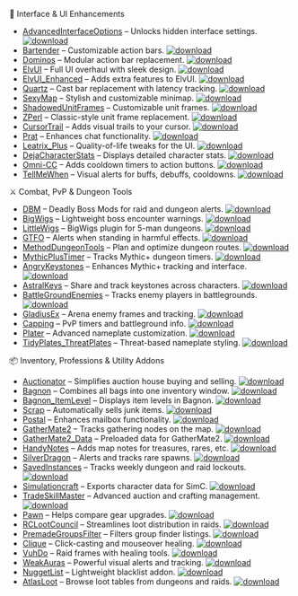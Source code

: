 🧩 Interface & UI Enhancements

- [AdvancedInterfaceOptions](https://github.com/dopalone/Addons-7.3.5/raw/main/Addons/AdvancedInterfaceOptions.zip) – Unlocks hidden interface settings. [![download](https://img.shields.io/badge/download-zip-blue)](https://github.com/dopalone/Addons-7.3.5/raw/main/Addons/AdvancedInterfaceOptions.zip)
- [Bartender](https://github.com/dopalone/Addons-7.3.5/raw/main/Addons/Bartender.zip) – Customizable action bars. [![download](https://img.shields.io/badge/download-zip-blue)](https://github.com/dopalone/Addons-7.3.5/raw/main/Addons/Bartender.zip)
- [Dominos](https://github.com/dopalone/Addons-7.3.5/raw/main/Addons/Dominos.zip) – Modular action bar replacement. [![download](https://img.shields.io/badge/download-zip-blue)](https://github.com/dopalone/Addons-7.3.5/raw/main/Addons/Dominos.zip)
- [ElvUI](https://github.com/dopalone/Addons-7.3.5/raw/main/Addons/ElvUI.zip) – Full UI overhaul with sleek design. [![download](https://img.shields.io/badge/download-zip-blue)](https://github.com/dopalone/Addons-7.3.5/raw/main/Addons/ElvUI.zip)
- [ElvUI_Enhanced](https://github.com/dopalone/Addons-7.3.5/raw/main/Addons/ElvUI_Enhanced.zip) – Adds extra features to ElvUI. [![download](https://img.shields.io/badge/download-zip-blue)](https://github.com/dopalone/Addons-7.3.5/raw/main/Addons/ElvUI_Enhanced.zip)
- [Quartz](https://github.com/dopalone/Addons-7.3.5/raw/main/Addons/Quartz.zip) – Cast bar replacement with latency tracking. [![download](https://img.shields.io/badge/download-zip-blue)](https://github.com/dopalone/Addons-7.3.5/raw/main/Addons/Quartz.zip)
- [SexyMap](https://github.com/dopalone/Addons-7.3.5/raw/main/Addons/SexyMap.zip) – Stylish and customizable minimap. [![download](https://img.shields.io/badge/download-zip-blue)](https://github.com/dopalone/Addons-7.3.5/raw/main/Addons/SexyMap.zip)
- [ShadowedUnitFrames](https://github.com/dopalone/Addons-7.3.5/raw/main/Addons/ShadowedUnitFrames.zip) – Customizable unit frames. [![download](https://img.shields.io/badge/download-zip-blue)](https://github.com/dopalone/Addons-7.3.5/raw/main/Addons/ShadowedUnitFrames.zip)
- [ZPerl](https://github.com/dopalone/Addons-7.3.5/raw/main/Addons/ZPerl.zip) – Classic-style unit frame replacement. [![download](https://img.shields.io/badge/download-zip-blue)](https://github.com/dopalone/Addons-7.3.5/raw/main/Addons/ZPerl.zip)
- [CursorTrail](https://github.com/dopalone/Addons-7.3.5/raw/main/Addons/CursorTrail.zip) – Adds visual trails to your cursor. [![download](https://img.shields.io/badge/download-zip-blue)](https://github.com/dopalone/Addons-7.3.5/raw/main/Addons/CursorTrail.zip)
- [Prat](https://github.com/dopalone/Addons-7.3.5/raw/main/Addons/Prat.zip) – Enhances chat functionality. [![download](https://img.shields.io/badge/download-zip-blue)](https://github.com/dopalone/Addons-7.3.5/raw/main/Addons/Prat.zip)
- [Leatrix_Plus](https://github.com/dopalone/Addons-7.3.5/raw/main/Addons/Leatrix_Plus.zip) – Quality-of-life tweaks for the UI. [![download](https://img.shields.io/badge/download-zip-blue)](https://github.com/dopalone/Addons-7.3.5/raw/main/Addons/Leatrix_Plus.zip)
- [DejaCharacterStats](https://github.com/dopalone/Addons-7.3.5/raw/main/Addons/DejaCharacterStats.zip) – Displays detailed character stats. [![download](https://img.shields.io/badge/download-zip-blue)](https://github.com/dopalone/Addons-7.3.5/raw/main/Addons/DejaCharacterStats.zip)
- [Omni-CC](https://github.com/dopalone/Addons-7.3.5/raw/main/Addons/Omni-CC.zip) – Adds cooldown timers to action buttons. [![download](https://img.shields.io/badge/download-zip-blue)](https://github.com/dopalone/Addons-7.3.5/raw/main/Addons/Omni-CC.zip)
- [TellMeWhen](https://github.com/dopalone/Addons-7.3.5/raw/main/Addons/TellMeWhen.zip) – Visual alerts for buffs, debuffs, cooldowns. [![download](https://img.shields.io/badge/download-zip-blue)](https://github.com/dopalone/Addons-7.3.5/raw/main/Addons/TellMeWhen.zip)

⚔️ Combat, PvP & Dungeon Tools

- [DBM](https://github.com/dopalone/Addons-7.3.5/raw/main/Addons/DBM.zip) – Deadly Boss Mods for raid and dungeon alerts. [![download](https://img.shields.io/badge/download-zip-blue)](https://github.com/dopalone/Addons-7.3.5/raw/main/Addons/DBM.zip)
- [BigWigs](https://github.com/dopalone/Addons-7.3.5/raw/main/Addons/BigWigs.zip) – Lightweight boss encounter warnings. [![download](https://img.shields.io/badge/download-zip-blue)](https://github.com/dopalone/Addons-7.3.5/raw/main/Addons/BigWigs.zip)
- [LittleWigs](https://github.com/dopalone/Addons-7.3.5/raw/main/Addons/LittleWigs.zip) – BigWigs plugin for 5-man dungeons. [![download](https://img.shields.io/badge/download-zip-blue)](https://github.com/dopalone/Addons-7.3.5/raw/main/Addons/LittleWigs.zip)
- [GTFO](https://github.com/dopalone/Addons-7.3.5/raw/main/Addons/GTFO.zip) – Alerts when standing in harmful effects. [![download](https://img.shields.io/badge/download-zip-blue)](https://github.com/dopalone/Addons-7.3.5/raw/main/Addons/GTFO.zip)
- [MethodDungeonTools](https://github.com/dopalone/Addons-7.3.5/raw/main/Addons/MethodDungeonTools.zip) – Plan and optimize dungeon routes. [![download](https://img.shields.io/badge/download-zip-blue)](https://github.com/dopalone/Addons-7.3.5/raw/main/Addons/MethodDungeonTools.zip)
- [MythicPlusTimer](https://github.com/dopalone/Addons-7.3.5/raw/main/Addons/MythicPlusTimer.zip) – Tracks Mythic+ dungeon timers. [![download](https://img.shields.io/badge/download-zip-blue)](https://github.com/dopalone/Addons-7.3.5/raw/main/Addons/MythicPlusTimer.zip)
- [AngryKeystones](https://github.com/dopalone/Addons-7.3.5/raw/main/Addons/AngryKeystones.zip) – Enhances Mythic+ tracking and interface. [![download](https://img.shields.io/badge/download-zip-blue)](https://github.com/dopalone/Addons-7.3.5/raw/main/Addons/AngryKeystones.zip)
- [AstralKeys](https://github.com/dopalone/Addons-7.3.5/raw/main/Addons/AstralKeys.zip) – Share and track keystones across characters. [![download](https://img.shields.io/badge/download-zip-blue)](https://github.com/dopalone/Addons-7.3.5/raw/main/Addons/AstralKeys.zip)
- [BattleGroundEnemies](https://github.com/dopalone/Addons-7.3.5/raw/main/Addons/BattleGroundEnemies.zip) – Tracks enemy players in battlegrounds. [![download](https://img.shields.io/badge/download-zip-blue)](https://github.com/dopalone/Addons-7.3.5/raw/main/Addons/BattleGroundEnemies.zip)
- [GladiusEx](https://github.com/dopalone/Addons-7.3.5/raw/main/Addons/GladiusEx.zip) – Arena enemy frames and tracking. [![download](https://img.shields.io/badge/download-zip-blue)](https://github.com/dopalone/Addons-7.3.5/raw/main/Addons/GladiusEx.zip)
- [Capping](https://github.com/dopalone/Addons-7.3.5/raw/main/Addons/Capping.zip) – PvP timers and battleground info. [![download](https://img.shields.io/badge/download-zip-blue)](https://github.com/dopalone/Addons-7.3.5/raw/main/Addons/Capping.zip)
- [Plater](https://github.com/dopalone/Addons-7.3.5/raw/main/Addons/Plater.zip) – Advanced nameplate customization. [![download](https://img.shields.io/badge/download-zip-blue)](https://github.com/dopalone/Addons-7.3.5/raw/main/Addons/Plater.zip)
- [TidyPlates_ThreatPlates](https://github.com/dopalone/Addons-7.3.5/raw/main/Addons/TidyPlates_ThreatPlates.zip) – Threat-based nameplate styling. [![download](https://img.shields.io/badge/download-zip-blue)](https://github.com/dopalone/Addons-7.3.5/raw/main/Addons/TidyPlates_ThreatPlates.zip)

📦 Inventory, Professions & Utility Addons

- [Auctionator](https://github.com/dopalone/Addons-7.3.5/raw/main/Addons/Auctionator.zip) – Simplifies auction house buying and selling. [![download](https://img.shields.io/badge/download-zip-blue)](https://github.com/dopalone/Addons-7.3.5/raw/main/Addons/Auctionator.zip)
- [Bagnon](https://github.com/dopalone/Addons-7.3.5/raw/main/Addons/Bagnon.zip) – Combines all bags into one inventory window. [![download](https://img.shields.io/badge/download-zip-blue)](https://github.com/dopalone/Addons-7.3.5/raw/main/Addons/Bagnon.zip)
- [Bagnon_ItemLevel](https://github.com/dopalone/Addons-7.3.5/raw/main/Addons/Bagnon_ItemLevel.zip) – Displays item levels in Bagnon. [![download](https://img.shields.io/badge/download-zip-blue)](https://github.com/dopalone/Addons-7.3.5/raw/main/Addons/Bagnon_ItemLevel.zip)
- [Scrap](https://github.com/dopalone/Addons-7.3.5/raw/main/Addons/Scrap.zip) – Automatically sells junk items. [![download](https://img.shields.io/badge/download-zip-blue)](https://github.com/dopalone/Addons-7.3.5/raw/main/Addons/Scrap.zip)
- [Postal](https://github.com/dopalone/Addons-7.3.5/raw/main/Addons/Postal.zip) – Enhances mailbox functionality. [![download](https://img.shields.io/badge/download-zip-blue)](https://github.com/dopalone/Addons-7.3.5/raw/main/Addons/Postal.zip)
- [GatherMate2](https://github.com/dopalone/Addons-7.3.5/raw/main/Addons/GatherMate2.zip) – Tracks gathering nodes on the map. [![download](https://img.shields.io/badge/download-zip-blue)](https://github.com/dopalone/Addons-7.3.5/raw/main/Addons/GatherMate2.zip)
- [GatherMate2_Data](https://github.com/dopalone/Addons-7.3.5/raw/main/Addons/GatherMate2_Data.zip) – Preloaded data for GatherMate2. [![download](https://img.shields.io/badge/download-zip-blue)](https://github.com/dopalone/Addons-7.3.5/raw/main/Addons/GatherMate2_Data.zip)
- [HandyNotes](https://github.com/dopalone/Addons-7.3.5/raw/main/Addons/HandyNotes.zip) – Adds map notes for treasures, rares, etc. [![download](https://img.shields.io/badge/download-zip-blue)](https://github.com/dopalone/Addons-7.3.5/raw/main/Addons/HandyNotes.zip)
- [SilverDragon](https://github.com/dopalone/Addons-7.3.5/raw/main/Addons/SilverDragon.zip) – Alerts and tracks rare spawns. [![download](https://img.shields.io/badge/download-zip-blue)](https://github.com/dopalone/Addons-7.3.5/raw/main/Addons/SilverDragon.zip)
- [SavedInstances](https://github.com/dopalone/Addons-7.3.5/raw/main/Addons/SavedInstances.zip) – Tracks weekly dungeon and raid lockouts. [![download](https://img.shields.io/badge/download-zip-blue)](https://github.com/dopalone/Addons-7.3.5/raw/main/Addons/SavedInstances.zip)
- [Simulationcraft](https://github.com/dopalone/Addons-7.3.5/raw/main/Addons/Simulationcraft.zip) – Exports character data for SimC. [![download](https://img.shields.io/badge/download-zip-blue)](https://github.com/dopalone/Addons-7.3.5/raw/main/Addons/Simulationcraft.zip)
- [TradeSkillMaster](https://github.com/dopalone/Addons-7.3.5/raw/main/Addons/TradeSkillMaster.zip) – Advanced auction and crafting management. [![download](https://img.shields.io/badge/download-zip-blue)](https://github.com/dopalone/Addons-7.3.5/raw/main/Addons/TradeSkillMaster.zip)
- [Pawn](https://github.com/dopalone/Addons-7.3.5/raw/main/Addons/Pawn.zip) – Helps compare gear upgrades. [![download](https://img.shields.io/badge/download-zip-blue)](https://github.com/dopalone/Addons-7.3.5/raw/main/Addons/Pawn.zip)
- [RCLootCouncil](https://github.com/dopalone/Addons-7.3.5/raw/main/Addons/RCLootCouncil.zip) – Streamlines loot distribution in raids. [![download](https://img.shields.io/badge/download-zip-blue)](https://github.com/dopalone/Addons-7.3.5/raw/main/Addons/RCLootCouncil.zip)
- [PremadeGroupsFilter](https://github.com/dopalone/Addons-7.3.5/raw/main/Addons/PremadeGroupsFilter.zip) – Filters group finder listings. [![download](https://img.shields.io/badge/download-zip-blue)](https://github.com/dopalone/Addons-7.3.5/raw/main/Addons/PremadeGroupsFilter.zip)
- [Clique](https://github.com/dopalone/Addons-7.3.5/raw/main/Addons/Clique.zip) – Click-casting and mouseover healing. [![download](https://img.shields.io/badge/download-zip-blue)](https://github.com/dopalone/Addons-7.3.5/raw/main/Addons/Clique.zip)
- [VuhDo](https://github.com/dopalone/Addons-7.3.5/raw/main/Addons/VuhDo.zip) – Raid frames with healing tools. [![download](https://img.shields.io/badge/download-zip-blue)](https://github.com/dopalone/Addons-7.3.5/raw/main/Addons/VuhDo.zip)
- [WeakAuras](https://github.com/dopalone/Addons-7.3.5/raw/main/Addons/WeakAuras.zip) – Powerful visual alerts and tracking. [![download](https://img.shields.io/badge/download-zip-blue)](https://github.com/dopalone/Addons-7.3.5/raw/main/Addons/WeakAuras.zip)
- [NuggetList](https://github.com/dopalone/Addons-7.3.5/raw/main/Addons/NuggetList.zip) – Lightweight blacklist addon. [![download](https://img.shields.io/badge/download-zip-blue)](https://github.com/dopalone/Addons-7.3.5/raw/main/Addons/NuggetList.zip)
- [AtlasLoot](https://github.com/dopalone/Addons-7.3.5/raw/main/Addons/AtlasLoot.zip) – Browse loot tables from dungeons and raids. [![download](https://img.shields.io/badge/download-zip-blue)](https://github.com/dopalone/Addons-7.3.5/raw/main/Addons/AtlasLoot.zip)

